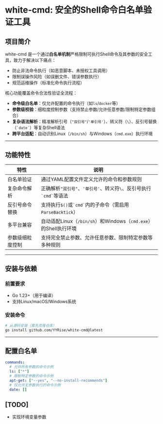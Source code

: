 # white-cmd: 安全的Shell命令白名单验证工具

## 项目简介
white-cmd 是一个通过**白名单机制**严格限制可执行Shell命令及其参数的安全工具，致力于解决以下痛点：
- 防止非法命令执行（如恶意脚本、未授权工具调用）
- 限制误操作风险（如误删文件、错误参数执行）
- 规范运维操作（标准化命令执行流程）

核心功能覆盖命令合法性验证全流程：
- **命令级白名单**：仅允许配置的命令执行（如`ls`/`docker`等）
- **参数级校验**：细粒度控制参数（支持禁止参数/允许任意参数/限制特定参数组合）
- **复杂语法解析**：精准解析引号（`"双引号"`/`'单引号'`）、转义符（`\`）、反引号替换（`` `date` ``）等复杂Shell语法
- **跨平台适配**：自动识别Linux（`/bin/sh`）与Windows（`cmd.exe`）执行环境

---

## 功能特性
| 特性                | 说明                                                                 |
|---------------------|----------------------------------------------------------------------|
| 白名单验证          | 通过YAML配置文件定义允许的命令和参数规则                             |
| 复杂命令解析        | 正确解析`"双引号"`、`'单引号'`、转义符`\`、反引号执行`` `cmd` ``等语法 |
| 反引号命令替换       | 支持执行`$()`或`` `cmd` ``内的子命令（需启用`ParseBacktick`）         |
| 多平台兼容          | 自动适配Linux（`/bin/sh`）和Windows（`cmd.exe`）的Shell执行环境       |
| 参数级细粒度控制     | 支持完全禁止参数、允许任意参数、限制特定参数等多种规则               |

---

## 安装与依赖
### 前置要求
- Go 1.23+（用于编译）
- 支持Linux/macOS/Windows系统

### 安装命令
```bash
# 从源码安装（需先克隆仓库）
go install github.com/YYRise/white-cmd@latest
```
---
## 配置白名单
```yaml
commands:
  # 允许所有参数的命令示例
  ls: ["*"]
  # 限制特定参数的命令示例
  apt-get: ["--yes", "--no-install-recommends"]
  # 仅允许无参数执行的命令示例
  date: []
```

## [TODO] 
- 实现环境变量参数